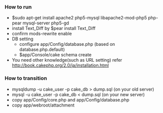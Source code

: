 ### How to run
* $sudo apt-get install apache2 php5-mysql libapache2-mod-php5 php-pear mysql-server php5-gd
* install Text_Diff by $pear install Text_Diff
* confirm mods-rewrite enable
* DB setting
  - configure app/Config/database.php (based on database.php.default)
  - $app/Console/cake schema create
* You need other knowledge(such as URL setting) refer http://book.cakephp.org/2.0/ja/installation.html

### How to transition
* mysqldump -u cake_user -p cake_db > dump.sql (on your old server)
* mysql -u cake_user -p cake_db < dump.sql (on your new server)
* copy app/Config/core.php and app/Config/database.php
* copy app/webroot/attachment

